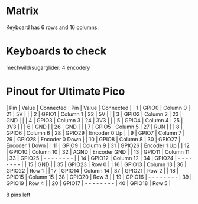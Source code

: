 # Matrix

Keyboard has 6 rows and 16 columns.


# Keyboards to check

mechwild/sugarglider: 4 encodery



# Pinout for Ultimate Pico


| Pin | Value   | Connected       | Pin | Value  | Connected       |
|  1  | GPIO0   | Column  0       | 21  | 5V     |                 |
|  2  | GPIO1   | Column  1       | 22  | 5V     |                 |
|  3  | GPIO2   | Column  2       | 23  | GND    |                 |
|  4  | GPIO3   | Column  3       | 24  | 3V3    |                 |
|  5  | GPIO4   | Column  4       | 25  | 3V3    |                 |
|  6  | GND     |                 | 26  | GND    |                 |
|  7  | GPIO5   | Column  5       | 27  | RUN    |                 |
|  8  | GPIO6   | Column  6       | 28  | GPIO29 | Encoder 0 Up    |
|  9  | GPIO7   | Column  7       | 29  | GPIO28 | Encoder 0 Down  |
| 10  | GPIO8   | Column  8       | 30  | GPIO27 | Encoder 1 Down  |
| 11  | GPIO9   | Column  9       | 31  | GPIO26 | Encoder 1 Up    |
| 12  | GPIO10  | Column 10       | 32  | AGND   | Encoder GND     |
| 13  | GPIO11  | Column 11       | 33  | GPIO25 | - - - - - - - - |
| 14  | GPIO12  | Column 12       | 34  | GPIO24 | - - - - - - - - |
| 15  | GND     |                 | 35  | GPIO23 | Row 0           |
| 16  | GPIO13  | Column 13       | 36  | GPIO22 | Row 1           |
| 17  | GPIO14  | Column 14       | 37  | GPIO21 | Row 2           |
| 18  | GPIO15  | Column 15       | 38  | GPIO20 | Row 3           |
| 19  | GPIO16  | - - - - - - - - | 39  | GPIO19 | Row 4           |
| 20  | GPIO17  | - - - - - - - - | 40  | GPIO18 | Row 5           |

8 pins left
